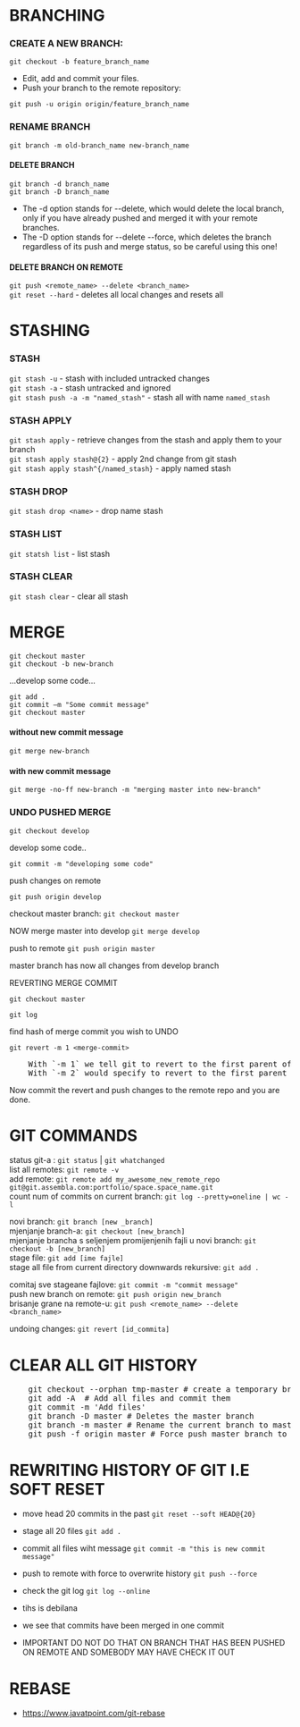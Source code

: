 # BRANCHING

### CREATE A NEW BRANCH:  
`git checkout -b feature_branch_name`  

- Edit, add and commit your files.  
- Push your branch to the remote repository:  

`git push -u origin origin/feature_branch_name`  

### RENAME BRANCH
`git branch -m old-branch_name new-branch_name`

#### DELETE BRANCH
`git branch -d branch_name`  
`git branch -D branch_name`  

- The -d option stands for --delete, which would delete the local branch, only if you have already pushed and merged it with your remote branches.  
- The -D option stands for --delete --force, which deletes the branch regardless of its push and merge status, so be careful using this one!  
  
#### DELETE BRANCH ON REMOTE  
`git push <remote_name> --delete <branch_name>`  
`git reset --hard` - deletes all local changes and resets all  


# STASHING  

### STASH  
`git stash -u` - stash with included untracked changes  
`git stash -a` - stash untracked and ignored  
`git stash push -a -m "named_stash"` - stash all with name `named_stash`  


### STASH APPLY  
`git stash apply` - retrieve changes from the stash and apply them to your branch  
`git stash apply stash@{2}` - apply 2nd change from git stash  
`git stash apply stash^{/named_stash}` - apply named stash  

### STASH DROP  
`git stash drop <name>`  - drop name stash

### STASH LIST  
`git statsh list` - list stash

### STASH CLEAR  
`git stash clear` - clear all stash  
  
# MERGE  
`git checkout master`  
`git checkout -b new-branch`  
  
...develop some code...  
  
`git add .`  
`git commit –m "Some commit message"`  
`git checkout master`  

#### without new commit message  
`git merge new-branch`    
  
#### with new commit message  
`git merge -no-ff new-branch -m "merging master into new-branch"`    
  
### UNDO PUSHED MERGE  

`git checkout develop`  

develop some code..

`git commit -m "developing some code"`  

push changes on remote  

`git push origin develop`

checkout master branch: `git checkout master`  

NOW merge master into develop   `git merge develop`  

push to remote `git push origin master`

master branch has now all changes from develop branch  

REVERTING MERGE COMMIT  

`git checkout master`  

`git log`

find hash of merge commit you wish to UNDO  

`git revert -m 1 <merge-commit> `

<pre>
    With `-m 1` we tell git to revert to the first parent of the mergecommit on the master branch. 
    With `-m 2` would specify to revert to the first parent on the develop branch where the merge came from initially.
</pre>  

Now commit the revert and push changes to the remote repo and you are done.

# GIT COMMANDS  
status git-a : `git status` | `git whatchanged`    
list all remotes: `git remote -v`    
add remote: `git remote add my_awesome_new_remote_repo git@git.assembla.com:portfolio/space.space_name.git`    
count num of commits on current branch: `git log --pretty=oneline | wc -l`
  
novi branch: `git branch [new _branch]`    
mjenjanje branch-a: `git checkout [new_branch]`    
mjenjanje brancha s seljenjem promijenjenih fajli u novi branch:  `git checkout -b [new_branch]`    
stage file: `git add [ime fajle]`     
stage all file from current directory downwards rekursive: `git add .`    
  
  
comitaj sve stageane fajlove: `git commit -m "commit message"`    
push new branch on remote: `git push origin new_branch`    
brisanje grane na remote-u: `git push <remote_name> --delete <branch_name>`     
  
undoing changes:  `git revert [id_commita]`    

# CLEAR ALL GIT HISTORY
<pre>
    git checkout --orphan tmp-master # create a temporary branch
    git add -A  # Add all files and commit them
    git commit -m 'Add files'
    git branch -D master # Deletes the master branch
    git branch -m master # Rename the current branch to master
    git push -f origin master # Force push master branch to Git server 
</pre>
  
# REWRITING HISTORY OF GIT I.E SOFT RESET
- move head 20 commits in the past
`git reset --soft HEAD@{20}` 
- stage all 20 files
`git add .`
- commit all files wiht message
`git commit -m "this is new commit message"`
- push to remote with force to overwrite history
`git push --force`
- check the git log
`git log --online`
- tihs is debilana

- we see that commits have been merged in one commit
- IMPORTANT DO NOT DO THAT ON BRANCH THAT HAS BEEN PUSHED ON REMOTE AND SOMEBODY MAY HAVE CHECK IT OUT

# REBASE  
  
- https://www.javatpoint.com/git-rebase  
